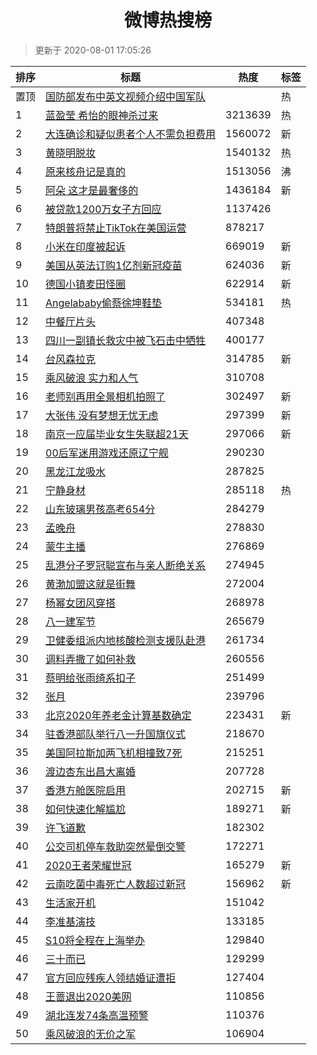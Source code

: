 <h1 align="center">微博热搜榜</h1>

> 更新于 2020-08-01 17:05:26

| 排序 | 标题                                                                                                                                                                                                                                        | 热度    | 标签 |
| ---- | ------------------------------------------------------------------------------------------------------------------------------------------------------------------------------------------------------------------------------------------- | ------- | ---- |
| 置顶 | [国防部发布中英文视频介绍中国军队](https://s.weibo.com/weibo?q=%23%E5%9B%BD%E9%98%B2%E9%83%A8%E5%8F%91%E5%B8%83%E4%B8%AD%E8%8B%B1%E6%96%87%E8%A7%86%E9%A2%91%E4%BB%8B%E7%BB%8D%E4%B8%AD%E5%9B%BD%E5%86%9B%E9%98%9F%23&Refer=new_time)       |         | 热   |
| 1    | [蓝盈莹 希怡的眼神杀过来](https://s.weibo.com/weibo?q=%E8%93%9D%E7%9B%88%E8%8E%B9%20%E5%B8%8C%E6%80%A1%E7%9A%84%E7%9C%BC%E7%A5%9E%E6%9D%80%E8%BF%87%E6%9D%A5&Refer=top)                                                                     | 3213639 | 热   |
| 2    | [大连确诊和疑似患者个人不需负担费用](https://s.weibo.com/weibo?q=%23%E5%A4%A7%E8%BF%9E%E7%A1%AE%E8%AF%8A%E5%92%8C%E7%96%91%E4%BC%BC%E6%82%A3%E8%80%85%E4%B8%AA%E4%BA%BA%E4%B8%8D%E9%9C%80%E8%B4%9F%E6%8B%85%E8%B4%B9%E7%94%A8%23&Refer=top) | 1560072 | 新   |
| 3    | [黄晓明脱妆](https://s.weibo.com/weibo?q=%23%E9%BB%84%E6%99%93%E6%98%8E%E8%84%B1%E5%A6%86%23&Refer=top)                                                                                                                                     | 1540132 | 热   |
| 4    | [原来核舟记是真的](https://s.weibo.com/weibo?q=%23%E5%8E%9F%E6%9D%A5%E6%A0%B8%E8%88%9F%E8%AE%B0%E6%98%AF%E7%9C%9F%E7%9A%84%23&Refer=top)                                                                                                    | 1513056 | 沸   |
| 5    | [阿朵 这才是最奢侈的](https://s.weibo.com/weibo?q=%E9%98%BF%E6%9C%B5%20%E8%BF%99%E6%89%8D%E6%98%AF%E6%9C%80%E5%A5%A2%E4%BE%88%E7%9A%84&Refer=top)                                                                                           | 1436184 | 新   |
| 6    | [被贷款1200万女子方回应](https://s.weibo.com/weibo?q=%23%E8%A2%AB%E8%B4%B7%E6%AC%BE1200%E4%B8%87%E5%A5%B3%E5%AD%90%E6%96%B9%E5%9B%9E%E5%BA%94%23&Refer=top)                                                                                 | 1137426 |      |
| 7    | [特朗普将禁止TikTok在美国运营](https://s.weibo.com/weibo?q=%23%E7%89%B9%E6%9C%97%E6%99%AE%E5%B0%86%E7%A6%81%E6%AD%A2TikTok%E5%9C%A8%E7%BE%8E%E5%9B%BD%E8%BF%90%E8%90%A5%23&Refer=top)                                                       | 878217  |      |
| 8    | [小米在印度被起诉](https://s.weibo.com/weibo?q=%23%E5%B0%8F%E7%B1%B3%E5%9C%A8%E5%8D%B0%E5%BA%A6%E8%A2%AB%E8%B5%B7%E8%AF%89%23&Refer=top)                                                                                                    | 669019  | 新   |
| 9    | [美国从英法订购1亿剂新冠疫苗](https://s.weibo.com/weibo?q=%23%E7%BE%8E%E5%9B%BD%E4%BB%8E%E8%8B%B1%E6%B3%95%E8%AE%A2%E8%B4%AD1%E4%BA%BF%E5%89%82%E6%96%B0%E5%86%A0%E7%96%AB%E8%8B%97%23&Refer=top)                                           | 624036  | 新   |
| 10   | [德国小镇麦田怪圈](https://s.weibo.com/weibo?q=%E5%BE%B7%E5%9B%BD%E5%B0%8F%E9%95%87%E9%BA%A6%E7%94%B0%E6%80%AA%E5%9C%88&Refer=top)                                                                                                          | 622914  | 新   |
| 11   | [Angelababy偷蔡徐坤鞋垫](https://s.weibo.com/weibo?q=%23Angelababy%E5%81%B7%E8%94%A1%E5%BE%90%E5%9D%A4%E9%9E%8B%E5%9E%AB%23&Refer=top)                                                                                                      | 534181  | 热   |
| 12   | [中餐厅片头](https://s.weibo.com/weibo?q=%23%E4%B8%AD%E9%A4%90%E5%8E%85%E7%89%87%E5%A4%B4%23&Refer=top)                                                                                                                                     | 407348  |      |
| 13   | [四川一副镇长救灾中被飞石击中牺牲](https://s.weibo.com/weibo?q=%E5%9B%9B%E5%B7%9D%E4%B8%80%E5%89%AF%E9%95%87%E9%95%BF%E6%95%91%E7%81%BE%E4%B8%AD%E8%A2%AB%E9%A3%9E%E7%9F%B3%E5%87%BB%E4%B8%AD%E7%89%BA%E7%89%B2&Refer=top)                  | 400177  |      |
| 14   | [台风森拉克](https://s.weibo.com/weibo?q=%E5%8F%B0%E9%A3%8E%E6%A3%AE%E6%8B%89%E5%85%8B&Refer=top)                                                                                                                                           | 314785  | 新   |
| 15   | [乘风破浪 实力和人气](https://s.weibo.com/weibo?q=%E4%B9%98%E9%A3%8E%E7%A0%B4%E6%B5%AA%20%E5%AE%9E%E5%8A%9B%E5%92%8C%E4%BA%BA%E6%B0%94&Refer=top)                                                                                           | 310708  |      |
| 16   | [老师别再用全景相机拍照了](https://s.weibo.com/weibo?q=%23%E8%80%81%E5%B8%88%E5%88%AB%E5%86%8D%E7%94%A8%E5%85%A8%E6%99%AF%E7%9B%B8%E6%9C%BA%E6%8B%8D%E7%85%A7%E4%BA%86%23&Refer=top)                                                        | 302497  | 新   |
| 17   | [大张伟 没有梦想无忧无虑](https://s.weibo.com/weibo?q=%E5%A4%A7%E5%BC%A0%E4%BC%9F%20%E6%B2%A1%E6%9C%89%E6%A2%A6%E6%83%B3%E6%97%A0%E5%BF%A7%E6%97%A0%E8%99%91&Refer=top)                                                                     | 297399  | 新   |
| 18   | [南京一应届毕业女生失联超21天](https://s.weibo.com/weibo?q=%E5%8D%97%E4%BA%AC%E4%B8%80%E5%BA%94%E5%B1%8A%E6%AF%95%E4%B8%9A%E5%A5%B3%E7%94%9F%E5%A4%B1%E8%81%94%E8%B6%8521%E5%A4%A9&Refer=top)                                               | 297066  | 新   |
| 19   | [00后军迷用游戏还原辽宁舰](https://s.weibo.com/weibo?q=00%E5%90%8E%E5%86%9B%E8%BF%B7%E7%94%A8%E6%B8%B8%E6%88%8F%E8%BF%98%E5%8E%9F%E8%BE%BD%E5%AE%81%E8%88%B0&Refer=top)                                                                     | 290230  |      |
| 20   | [黑龙江龙吸水](https://s.weibo.com/weibo?q=%23%E9%BB%91%E9%BE%99%E6%B1%9F%E9%BE%99%E5%90%B8%E6%B0%B4%23&Refer=top)                                                                                                                          | 287825  |      |
| 21   | [宁静身材](https://s.weibo.com/weibo?q=%23%E5%AE%81%E9%9D%99%E8%BA%AB%E6%9D%90%23&Refer=top)                                                                                                                                                | 285118  | 热   |
| 22   | [山东玻璃男孩高考654分](https://s.weibo.com/weibo?q=%E5%B1%B1%E4%B8%9C%E7%8E%BB%E7%92%83%E7%94%B7%E5%AD%A9%E9%AB%98%E8%80%83654%E5%88%86&Refer=top)                                                                                         | 284279  |      |
| 23   | [孟晚舟](https://s.weibo.com/weibo?q=%E5%AD%9F%E6%99%9A%E8%88%9F&Refer=top)                                                                                                                                                                 | 278830  |      |
| 24   | [蒙牛主播](https://s.weibo.com/weibo?q=%E8%92%99%E7%89%9B%E4%B8%BB%E6%92%AD&Refer=top)                                                                                                                                                      | 276869  |      |
| 25   | [乱港分子罗冠聪宣布与亲人断绝关系](https://s.weibo.com/weibo?q=%23%E4%B9%B1%E6%B8%AF%E5%88%86%E5%AD%90%E7%BD%97%E5%86%A0%E8%81%AA%E5%AE%A3%E5%B8%83%E4%B8%8E%E4%BA%B2%E4%BA%BA%E6%96%AD%E7%BB%9D%E5%85%B3%E7%B3%BB%23&Refer=top)            | 274945  |      |
| 26   | [黄渤加盟这就是街舞](https://s.weibo.com/weibo?q=%E9%BB%84%E6%B8%A4%E5%8A%A0%E7%9B%9F%E8%BF%99%E5%B0%B1%E6%98%AF%E8%A1%97%E8%88%9E&Refer=top)                                                                                               | 272004  |      |
| 27   | [杨幂女团风穿搭](https://s.weibo.com/weibo?q=%23%E6%9D%A8%E5%B9%82%E5%A5%B3%E5%9B%A2%E9%A3%8E%E7%A9%BF%E6%90%AD%23&Refer=top)                                                                                                               | 268978  |      |
| 28   | [八一建军节](https://s.weibo.com/weibo?q=%23%E5%85%AB%E4%B8%80%E5%BB%BA%E5%86%9B%E8%8A%82%23&Refer=top)                                                                                                                                     | 265679  |      |
| 29   | [卫健委组派内地核酸检测支援队赴港](https://s.weibo.com/weibo?q=%23%E5%8D%AB%E5%81%A5%E5%A7%94%E7%BB%84%E6%B4%BE%E5%86%85%E5%9C%B0%E6%A0%B8%E9%85%B8%E6%A3%80%E6%B5%8B%E6%94%AF%E6%8F%B4%E9%98%9F%E8%B5%B4%E6%B8%AF%23&Refer=top)            | 261734  |      |
| 30   | [调料弄撒了如何补救](https://s.weibo.com/weibo?q=%23%E8%B0%83%E6%96%99%E5%BC%84%E6%92%92%E4%BA%86%E5%A6%82%E4%BD%95%E8%A1%A5%E6%95%91%23&Refer=top)                                                                                         | 260556  |      |
| 31   | [蔡明给张雨绮系扣子](https://s.weibo.com/weibo?q=%23%E8%94%A1%E6%98%8E%E7%BB%99%E5%BC%A0%E9%9B%A8%E7%BB%AE%E7%B3%BB%E6%89%A3%E5%AD%90%23&Refer=top)                                                                                         | 251499  |      |
| 32   | [张月](https://s.weibo.com/weibo?q=%E5%BC%A0%E6%9C%88&Refer=top)                                                                                                                                                                            | 239796  |      |
| 33   | [北京2020年养老金计算基数确定](https://s.weibo.com/weibo?q=%E5%8C%97%E4%BA%AC2020%E5%B9%B4%E5%85%BB%E8%80%81%E9%87%91%E8%AE%A1%E7%AE%97%E5%9F%BA%E6%95%B0%E7%A1%AE%E5%AE%9A&Refer=top)                                                      | 223431  | 新   |
| 34   | [驻香港部队举行八一升国旗仪式](https://s.weibo.com/weibo?q=%E9%A9%BB%E9%A6%99%E6%B8%AF%E9%83%A8%E9%98%9F%E4%B8%BE%E8%A1%8C%E5%85%AB%E4%B8%80%E5%8D%87%E5%9B%BD%E6%97%97%E4%BB%AA%E5%BC%8F&Refer=top)                                        | 218670  |      |
| 35   | [美国阿拉斯加两飞机相撞致7死](https://s.weibo.com/weibo?q=%E7%BE%8E%E5%9B%BD%E9%98%BF%E6%8B%89%E6%96%AF%E5%8A%A0%E4%B8%A4%E9%A3%9E%E6%9C%BA%E7%9B%B8%E6%92%9E%E8%87%B47%E6%AD%BB&Refer=top)                                                 | 215251  |      |
| 36   | [渡边杏东出昌大离婚](https://s.weibo.com/weibo?q=%23%E6%B8%A1%E8%BE%B9%E6%9D%8F%E4%B8%9C%E5%87%BA%E6%98%8C%E5%A4%A7%E7%A6%BB%E5%A9%9A%23&Refer=top)                                                                                         | 207728  |      |
| 37   | [香港方舱医院启用](https://s.weibo.com/weibo?q=%E9%A6%99%E6%B8%AF%E6%96%B9%E8%88%B1%E5%8C%BB%E9%99%A2%E5%90%AF%E7%94%A8&Refer=top)                                                                                                          | 202715  | 新   |
| 38   | [如何快速化解尴尬](https://s.weibo.com/weibo?q=%23%E5%A6%82%E4%BD%95%E5%BF%AB%E9%80%9F%E5%8C%96%E8%A7%A3%E5%B0%B4%E5%B0%AC%23&Refer=top)                                                                                                    | 189271  | 新   |
| 39   | [许飞道歉](https://s.weibo.com/weibo?q=%23%E8%AE%B8%E9%A3%9E%E9%81%93%E6%AD%89%23&Refer=top)                                                                                                                                                | 182302  |      |
| 40   | [公交司机停车救助突然晕倒交警](https://s.weibo.com/weibo?q=%E5%85%AC%E4%BA%A4%E5%8F%B8%E6%9C%BA%E5%81%9C%E8%BD%A6%E6%95%91%E5%8A%A9%E7%AA%81%E7%84%B6%E6%99%95%E5%80%92%E4%BA%A4%E8%AD%A6&Refer=top)                                        | 172271  |      |
| 41   | [2020王者荣耀世冠](https://s.weibo.com/weibo?q=%232020%E7%8E%8B%E8%80%85%E8%8D%A3%E8%80%80%E4%B8%96%E5%86%A0%23&Refer=top)                                                                                                                  | 165279  | 新   |
| 42   | [云南吃菌中毒死亡人数超过新冠](https://s.weibo.com/weibo?q=%23%E4%BA%91%E5%8D%97%E5%90%83%E8%8F%8C%E4%B8%AD%E6%AF%92%E6%AD%BB%E4%BA%A1%E4%BA%BA%E6%95%B0%E8%B6%85%E8%BF%87%E6%96%B0%E5%86%A0%23&Refer=top)                                  | 156962  | 新   |
| 43   | [生活家开机](https://s.weibo.com/weibo?q=%23%E7%94%9F%E6%B4%BB%E5%AE%B6%E5%BC%80%E6%9C%BA%23&Refer=top)                                                                                                                                     | 151042  |      |
| 44   | [李准基演技](https://s.weibo.com/weibo?q=%23%E6%9D%8E%E5%87%86%E5%9F%BA%E6%BC%94%E6%8A%80%23&Refer=top)                                                                                                                                     | 133185  |      |
| 45   | [S10将全程在上海举办](https://s.weibo.com/weibo?q=%23S10%E5%B0%86%E5%85%A8%E7%A8%8B%E5%9C%A8%E4%B8%8A%E6%B5%B7%E4%B8%BE%E5%8A%9E%23&Refer=top)                                                                                              | 129840  |      |
| 46   | [三十而已](https://s.weibo.com/weibo?q=%E4%B8%89%E5%8D%81%E8%80%8C%E5%B7%B2&Refer=top)                                                                                                                                                      | 129299  |      |
| 47   | [官方回应残疾人领结婚证遭拒](https://s.weibo.com/weibo?q=%23%E5%AE%98%E6%96%B9%E5%9B%9E%E5%BA%94%E6%AE%8B%E7%96%BE%E4%BA%BA%E9%A2%86%E7%BB%93%E5%A9%9A%E8%AF%81%E9%81%AD%E6%8B%92%23&Refer=top)                                             | 127404  |      |
| 48   | [王蔷退出2020美网](https://s.weibo.com/weibo?q=%E7%8E%8B%E8%94%B7%E9%80%80%E5%87%BA2020%E7%BE%8E%E7%BD%91&Refer=top)                                                                                                                        | 110856  |      |
| 49   | [湖北连发74条高温预警](https://s.weibo.com/weibo?q=%23%E6%B9%96%E5%8C%97%E8%BF%9E%E5%8F%9174%E6%9D%A1%E9%AB%98%E6%B8%A9%E9%A2%84%E8%AD%A6%23&Refer=top)                                                                                     | 110376  |      |
| 50   | [乘风破浪的无价之军](https://s.weibo.com/weibo?q=%E4%B9%98%E9%A3%8E%E7%A0%B4%E6%B5%AA%E7%9A%84%E6%97%A0%E4%BB%B7%E4%B9%8B%E5%86%9B&Refer=top)                                                                                               | 106904  |      |